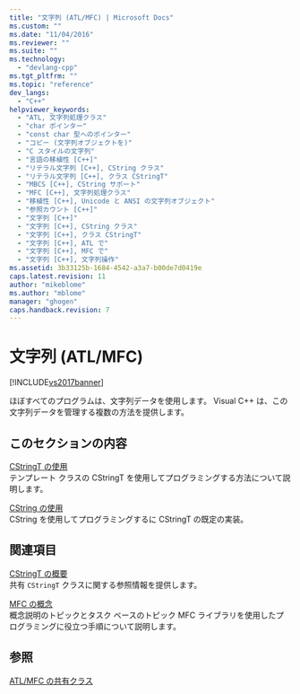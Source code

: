```yaml
---
title: "文字列 (ATL/MFC) | Microsoft Docs"
ms.custom: ""
ms.date: "11/04/2016"
ms.reviewer: ""
ms.suite: ""
ms.technology: 
  - "devlang-cpp"
ms.tgt_pltfrm: ""
ms.topic: "reference"
dev_langs: 
  - "C++"
helpviewer_keywords: 
  - "ATL, 文字列処理クラス"
  - "char ポインター"
  - "const char 型へのポインター"
  - "コピー (文字列オブジェクトを)"
  - "C スタイルの文字列"
  - "言語の移植性 [C++]"
  - "リテラル文字列 [C++], CString クラス"
  - "リテラル文字列 [C++], クラス CStringT"
  - "MBCS [C++], CString サポート"
  - "MFC [C++], 文字列処理クラス"
  - "移植性 [C++], Unicode と ANSI の文字列オブジェクト"
  - "参照カウント [C++]"
  - "文字列 [C++]"
  - "文字列 [C++], CString クラス"
  - "文字列 [C++], クラス CStringT"
  - "文字列 [C++], ATL で"
  - "文字列 [C++], MFC で"
  - "文字列 [C++], 文字列操作"
ms.assetid: 3b33125b-1684-4542-a3a7-b00de7d0419e
caps.latest.revision: 11
author: "mikeblome"
ms.author: "mblome"
manager: "ghogen"
caps.handback.revision: 7
---
```

# 文字列 (ATL/MFC)
[!INCLUDE[vs2017banner](../assembler/inline/includes/vs2017banner.md)]

ほぼすべてのプログラムは、文字列データを使用します。  Visual C\+\+ は、この文字列データを管理する複数の方法を提供します。  
  
## このセクションの内容  
 [CStringT の使用](../atl-mfc-shared/using-cstringt.md)  
 テンプレート クラスの CStringT を使用してプログラミングする方法について説明します。  
  
 [CString の使用](../atl-mfc-shared/using-cstring.md)  
 CString を使用してプログラミングするに CStringT の既定の実装。  
  
## 関連項目  
 [CStringT の概要](../atl-mfc-shared/reference/cstringt-class.md)  
 共有 `CStringT` クラスに関する参照情報を提供します。  
  
 [MFC の概念](../mfc/mfc-concepts.md)  
 概念説明のトピックとタスク ベースのトピック MFC ライブラリを使用したプログラミングに役立つ手順について説明します。  
  
## 参照  
 [ATL\/MFC の共有クラス](../atl-mfc-shared/atl-mfc-shared-classes.md)